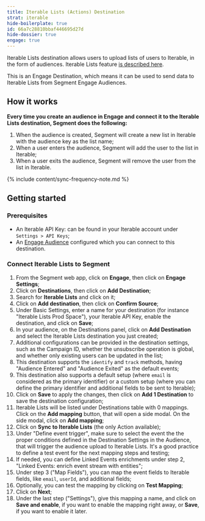 ```yaml
---
title: Iterable Lists (Actions) Destination
strat: iterable
hide-boilerplate: true
id: 66a7c28810bbaf446695d27d
hide-dossier: true
engage: true
---
```


Iterable Lists destination allows users to upload lists of users to Iterable, in the form of audiences. Iterable Lists feature [is described here](https://support.iterable.com/hc/en-us/articles/115000770906-Adding-Users-and-Creating-Lists).

This is an Engage Destination, which means it can be used to send data to Iterable Lists from Segment Engage Audiences.

## How it works

**Every time you create an audience in Engage and connect it to the Iterable Lists destination, Segment does the following:**

1. When the audience is created, Segment will create a new list in Iterable with the audience key as the list name;
2. When a user enters the audience, Segment will add the user to the list in Iterable;
3. When a user exits the audience, Segment will remove the user from the list in Iterable.

{% include content/sync-frequency-note.md %}

## Getting started

### Prerequisites

* An Iterable API Key: can be found in your Iterable account under `Settings > API Keys`;
* An [Engage Audience](/docs/engage/audiences/) configured which you can connect to this destination.

### Connect Iterable Lists to Segment

1. From the Segment web app, click on **Engage**, then click on **Engage Settings**;
2. Click on **Destinations**, then click on **Add Destination**;
3. Search for **Iterable Lists** and click on it;
4. Click on **Add destination**, then click on **Confirm Source**;
5. Under Basic Settings, enter a name for your destination (for instance "Iterable Lists Prod Space"), your Iterable API Key, enable the destination, and click on **Save**;
6. In your audience, on the Destinations panel, click on **Add Destination** and select the Iterable Lists destination you just created;
7. Additional configurations can be provided in the destination settings, such as the Campaign ID, whether the unsubscribe operation is global, and whether only existing users can be updated in the list;
8. This destination supports the `identify` and `track` methods, having "Audience Entered" and "Audience Exited" as the default events;
9. This destination also supports a default setup (where `email` is considered as the primary identifier) or a custom setup (where you can define the primary identifier and additional fields to be sent to Iterable);
10. Click on **Save** to apply the changes, then click on **Add 1 Destination** to save the destination configuration;
11. Iterable Lists will be listed under Destinations table with 0 mappings. Click on the **Add mapping** button, that will open a side modal. On the side modal, click on **Add mapping**;
12. Click on **Sync to Iterable Lists** (the only Action available);
13. Under "Define event trigger", make sure to select the event the the proper conditions defined in the Destination Settings in the Audience, that will trigger the audience upload to Iterable Lists. It's a good practice to define a test event for the next mapping steps and testing;
14. If needed, you can define Linked Events enrichments under step 2, "Linked Events: enrich event stream with entities";
15. Under step 3 ("Map Fields"), you can map the event fields to Iterable fields, like `email`, `userId`, and additional fields;
16. Optionally, you can test the mapping by clicking on **Test Mapping**;
17. Click on **Next**;
18. Under the last step ("Settings"), give this mapping a name, and click on **Save and enable**, if you want to enable the mapping right away, or **Save**, if you want to enable it later.
